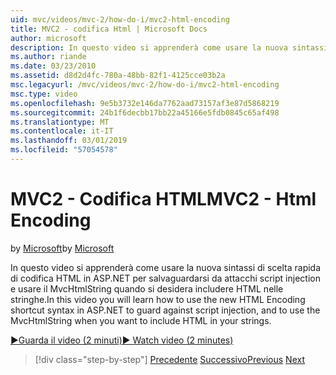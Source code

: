 ```yaml
---
uid: mvc/videos/mvc-2/how-do-i/mvc2-html-encoding
title: MVC2 - codifica Html | Microsoft Docs
author: microsoft
description: In questo video si apprenderà come usare la nuova sintassi di scelta rapida di codifica HTML in ASP.NET per salvaguardarsi da attacchi script injection e usare il MvcHtmlString quando...
ms.author: riande
ms.date: 03/23/2010
ms.assetid: d8d2d4fc-780a-48bb-82f1-4125cce03b2a
msc.legacyurl: /mvc/videos/mvc-2/how-do-i/mvc2-html-encoding
msc.type: video
ms.openlocfilehash: 9e5b3732e146da7762aad73157af3e87d5868219
ms.sourcegitcommit: 24b1f6decbb17bb22a45166e5fdb0845c65af498
ms.translationtype: MT
ms.contentlocale: it-IT
ms.lasthandoff: 03/01/2019
ms.locfileid: "57054578"
---
```

<a name="mvc2---html-encoding"></a><span data-ttu-id="04554-103">MVC2 - Codifica HTML</span><span class="sxs-lookup"><span data-stu-id="04554-103">MVC2 - Html Encoding</span></span>
====================
<span data-ttu-id="04554-104">by [Microsoft](https://github.com/microsoft)</span><span class="sxs-lookup"><span data-stu-id="04554-104">by [Microsoft](https://github.com/microsoft)</span></span>

<span data-ttu-id="04554-105">In questo video si apprenderà come usare la nuova sintassi di scelta rapida di codifica HTML in ASP.NET per salvaguardarsi da attacchi script injection e usare il MvcHtmlString quando si desidera includere HTML nelle stringhe.</span><span class="sxs-lookup"><span data-stu-id="04554-105">In this video you will learn how to use the new HTML Encoding shortcut syntax in ASP.NET to guard against script injection, and to use the MvcHtmlString when you want to include HTML in your strings.</span></span>

[<span data-ttu-id="04554-106">&#9654;Guarda il video (2 minuti)</span><span class="sxs-lookup"><span data-stu-id="04554-106">&#9654; Watch video (2 minutes)</span></span>](https://channel9.msdn.com/Blogs/ASP-NET-Site-Videos/mvc2-html-encoding)

> [!div class="step-by-step"]
> <span data-ttu-id="04554-107">[Precedente](how-do-i-use-httpverbs-attributes-in-an-mvc-application.md)
> [Successivo](mvc2-stronglytyped-helpers.md)</span><span class="sxs-lookup"><span data-stu-id="04554-107">[Previous](how-do-i-use-httpverbs-attributes-in-an-mvc-application.md)
[Next](mvc2-stronglytyped-helpers.md)</span></span>
